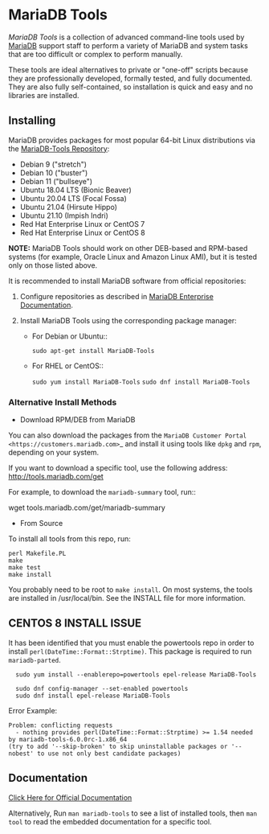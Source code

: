 # MariaDB Tools

*MariaDB Tools* is a collection of advanced command-line tools used by
[MariaDB](http://www.mariadb.com/) support staff to perform a variety of
MariaDB and system tasks that are too difficult or complex to perform manually.

These tools are ideal alternatives to private or "one-off" scripts because
they are professionally developed, formally tested, and fully documented.
They are also fully self-contained, so installation is quick and easy and
no libraries are installed.

## Installing

MariaDB provides packages for most popular 64-bit Linux distributions via the [MariaDB-Tools Repository](https://mariadb.com/kb/en/mariadb-package-repository-setup-and-usage/):

* Debian 9 ("stretch")
* Debian 10 ("buster")
* Debian 11 ("bullseye")
* Ubuntu 18.04 LTS (Bionic Beaver)
* Ubuntu 20.04 LTS (Focal Fossa)
* Ubuntu 21.04 (Hirsute Hippo)
* Ubuntu 21.10 (Impish Indri)
* Red Hat Enterprise Linux or CentOS 7
* Red Hat Enterprise Linux or CentOS 8

**NOTE:** MariaDB Tools should work on other DEB-based and RPM-based systems
   (for example, Oracle Linux and Amazon Linux AMI),
   but it is tested only on those listed above.

It is recommended to install MariaDB software from official repositories:

1. Configure repositories as described in
   [MariaDB Enterprise Documentation](https://mariadb.com/docs/deploy/installation/#install-repository).

1. Install MariaDB Tools using the corresponding package manager:

   * For Debian or Ubuntu::

      `sudo apt-get install MariaDB-Tools`

   * For RHEL or CentOS::

      `sudo yum install MariaDB-Tools`
      `sudo dnf install MariaDB-Tools`

### Alternative Install Methods

* Download RPM/DEB from MariaDB

You can also download the packages from the
`MariaDB Customer Portal <https://customers.mariadb.com>`_
and install it using tools like ``dpkg`` and ``rpm``,
depending on your system.

If you want to download a specific tool, use the following address:
http://tools.mariadb.com/get

For example, to download the ``mariadb-summary`` tool, run::

 wget tools.mariadb.com/get/mariadb-summary

* From Source

To install all tools from this repo, run:

```
perl Makefile.PL
make
make test
make install
```  

You probably need to be root to `make install`.  On most systems, the tools
are installed in /usr/local/bin.  See the INSTALL file for more information.

**CENTOS 8 INSTALL ISSUE**
--
It has been identified that you must enable the powertools repo in order to install `perl(DateTime::Format::Strptime)`. This package is required to run `mariadb-parted`.

      sudo yum install --enablerepo=powertools epel-release MariaDB-Tools      

      sudo dnf config-manager --set-enabled powertools
      sudo dnf install epel-release MariaDB-Tools

Error Example:
```
Problem: conflicting requests
  - nothing provides perl(DateTime::Format::Strptime) >= 1.54 needed by mariadb-tools-6.0.0rc-1.x86_64
(try to add '--skip-broken' to skip uninstallable packages or '--nobest' to use not only best candidate packages)
```

## Documentation 

[Click Here for Official Documentation](https://mariadb-corporation.github.io/mariadb-tools/index.html)

Alternatively, Run `man mariadb-tools` to see a list of installed tools, then `man tool`
to read the embedded documentation for a specific tool.


